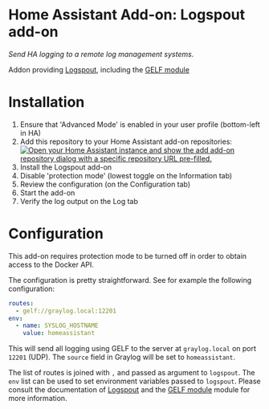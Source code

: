 # Home Assistant Add-on: Logspout add-on

_Send HA logging to a remote log management systems._

Addon providing [Logspout](https://github.com/gliderlabs/logspout), including the [GELF module](https://github.com/micahhausler/logspout-gelf)

# Installation

1. Ensure that 'Advanced Mode' is enabled in your user profile (bottom-left in HA)
1. Add this repository to your Home Assistant add-on repositories:<br>
   [![Open your Home Assistant instance and show the add add-on repository dialog with a specific repository URL pre-filled.](https://my.home-assistant.io/badges/supervisor_add_addon_repository.svg)](https://my.home-assistant.io/redirect/supervisor_add_addon_repository/?repository_url=https%3A%2F%2Fgithub.com%2Fbertbaron%2Fhassio-addons)
1. Install the Logspout add-on
1. Disable 'protection mode' (lowest toggle on the Information tab)
1. Review the configuration (on the Configuration tab)
1. Start the add-on
1. Verify the log output on the Log tab

# Configuration

This add-on requires protection mode to be turned off in order to obtain access to the Docker API.

The configuration is pretty straightforward. See for example the following configuration:

```yaml
routes:
  - gelf://graylog.local:12201
env:
  - name: SYSLOG_HOSTNAME
    value: homeassistant
```      

This will send all logging using GELF to the server at `graylog.local` on port `12201` (UDP). The `source` field in Graylog will be set to `homeassistant`.

The list of routes is joined with `,` and passed as argument to `logspout`. The `env` list can be used to set environment variables passed to `logspout`. Please consult the documentation of [Logspout](https://github.com/gliderlabs/logspout) and the [GELF module](https://github.com/micahhausler/logspout-gelf) module for more information.
